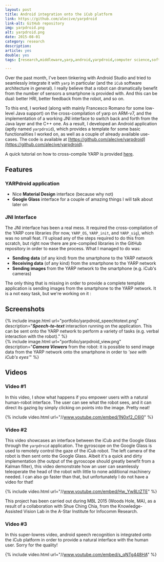 ```yaml
---
layout: post
title: Android integration onto the iCub platform
link: https://github.com/alecive/yarpdroid
link-alt: GitHub repository
img: yarpdroid.png
alt: yarpdroid.png
date: 2015-08-01
category: research
description: 
article: yes
double: yes
tags: [research,middleware,yarp,android,yarpdroid,computer science,software development,ndk,android studio,robotics,icub,mobile development,google glass]

---
```


Over the past month, I've been tinkering with Android Studio and tried to seamlessly integrate it with `yarp` in particular (and the `iCub` software architecture in general). I really believe that a robot can dramatically benefit from the number of sensors a smartphone is provided with. And this can be dual: better HRI, better feedback from the robot, and so on.

To this end, I worked (along with mainly Francesco Romano for some low-level Java support) on the cross-compilation of yarp on ARM-v7, and the implementation of a working JNI interface to switch back and forth from the Java layer and the C++ one. As a result, I developed an Android application (aptly named `yarpdroid`), which provides a template for some basic functionalities I worked on, as well as a couple of already available use-cases. The code is available at [https://github.com/alecive/yarpdroid](https://github.com/alecive/yarpdroid).

A quick tutorial on how to cross-compile YARP is provided [here](http://alecive.github.io/blog/2015/08/31/YARP-Cross-Compilation/).

## Features

### YARPdroid application

 * Nice **Material Design** interface (because why not)
 * **Google Glass** interface for a couple of amazing things I will talk about later on

### JNI Interface

The JNI interface has been a real mess. It required the cross-compilation of the YARP core libraries (for now, `YARP_OS`, `YARP_init`, and `YARP_sig`), which was no small feat. I'll upload any of the steps required to do this from scratch, but right now there are pre-compiled libraries in the GitHub repository in order to ease the process. What I managed to do was:

 * **Sending data** (of any kind) from the smartphone to the YARP network 
 * **Receiving data** (of any kind) from the smartphone to the YARP network 
 * **Sending images** from the YARP network to the smartphone (e.g. iCub's cameras)

The only thing that is missing in order to provide a complete template application is sending images from the smartphone to the YARP network. It is a not easy task, but we're working on it :

## Screenshots

<div class="row">
  <div class="col-sm-6">
    {% include image.html url="portfolio/yarpdroid_speechtotext.png" description="<b><i>Speech-to-text</i></b> interaction running on the application. This can be sent onto the YARP network to perform a variety of tasks (e.g. verbal interaction with the robot)." %}
  </div>
  <div class="col-sm-6">
    {% include image.html url="portfolio/yarpdroid_view.png" description="<b><i>Camera Viewers</i></b> from the robot: it is possible to send image data from the YARP network onto the smartphone in order to <i>'see with iCub's eyes'</i>" %}
  </div>
</div>


## Videos

### Video #1

In this video, I show what happens if you empower users with a natural human-robot interface. The user can see what the robot sees, and it can direct its gazing by simply clicking on points into the image. Pretty neat!

{% include video.html url="//www.youtube.com/embed/1N0xf2_C6I0" %}

### Video #2

This video showcases an interface between the iCub and the Google Glass through the `yarpdroid` application. The gyroscope on the Google Glass is used to remotely control the gaze of the iCub robot. The left camera of the robot is then sent onto the Google Glass. Albeit it's a quick and dirty implementation (the output of the gyroscope should greatly benefit from a Kalman filter), this video demonstrate how an user can seamlessly teleoperate the head of the robot with little to none additional machinery needed. I can also go faster than that, but unfortunately I do not have a video for that!

{% include video.html url="//www.youtube.com/embed/Hw_Yw8LtZTE" %}

This project has been carried out during MBL 2015 (Woods Hole, MA), as a result of a collaboration with Shue Ching Chia, from the Knowledge-Assisted Vision Lab in the A-Star Institute for Infocomm Research.

### Video #3

In this super-lowres video, android speech recognition is integrated onto the iCub platform in order to provide a natural interface with the human user. Sorry for the quality!

{% include video.html url="//www.youtube.com/embed/s_qNTg448HA" %}
